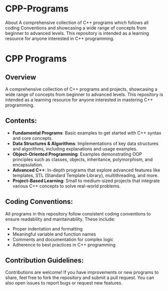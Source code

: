 # CPP-Programs
About A comprehensive collection of C++ programs which follows all coding Conventions and showcasing a wide range of concepts from beginner to advanced levels. This repository is intended as a learning resource for anyone interested in C++ programming.
# CPP Programs

## Overview
A comprehensive collection of C++ programs and projects, showcasing a wide range of concepts from beginner to advanced levels. This repository is intended as a learning resource for anyone interested in mastering C++ programming.

## Contents:
- **Fundamental Programs**: Basic examples to get started with C++ syntax and core concepts.
- **Data Structures & Algorithms**: Implementations of key data structures and algorithms, including explanations and usage examples.
- **Object-Oriented Programming**: Examples demonstrating OOP principles such as classes, objects, inheritance, polymorphism, and encapsulation.
- **Advanced C++**: In-depth programs that explore advanced features like templates, STL (Standard Template Library), multithreading, and more.
- **Project-Based Learning**: Small to medium-sized projects that integrate various C++ concepts to solve real-world problems.

## Coding Conventions:
All programs in this repository follow consistent coding conventions to ensure readability and maintainability. These include:
- Proper indentation and formatting
- Meaningful variable and function names
- Comments and documentation for complex logic
- Adherence to best practices in C++ programming

## Contribution Guidelines:
Contributions are welcome! If you have improvements or new programs to share, feel free to fork the repository and submit a pull request. You can also open issues to report bugs or request new features.
